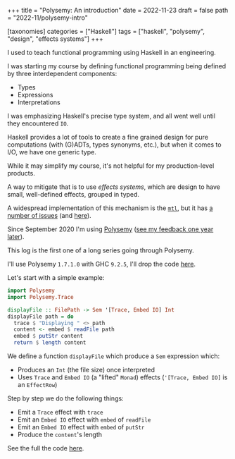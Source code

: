 +++
title = "Polysemy: An introduction"
date = 2022-11-23
draft = false
path = "2022-11/polysemy-intro"

[taxonomies]
categories = ["Haskell"]
tags = ["haskell", "polysemy", "design", "effects systems"]
+++

I used to teach functional programming using Haskell in an engineering.

I was starting my course by defining functional programming being defined by three interdependent components:

* Types
* Expressions
* Interpretations

I was emphasizing Haskell's precise type system, and all went well until they encountered `IO`.

Haskell provides a lot of tools to create a fine grained design for pure computations (with (G)ADTs, types synonyms, etc.), but when it comes to I/O, we have one generic type.

While it may simplify my course, it's not helpful for my production-level products.

A way to mitigate that is to use _effects systems_, which are design to have small, well-defined effects, grouped in typed.

A widespread implementation of this mechanism is the [`mtl`](http://book.realworldhaskell.org/read/monad-transformers.html), but it has [a number of issues](https://ro-che.info/articles/2014-06-11-problem-with-mtl) (and [here](https://github.com/haskell-effectful/effectful/blob/master/transformers.md)).

Since September 2020 I'm using [Polysemy](https://hackage.haskell.org/package/polysemy) ([see my feedback one year later](https://blog.hetchr.com/polysemy-retrospective/)).

This log is the first one of a long series going through Polysemy.

I'll use Polysemy `1.7.1.0` with GHC `9.2.5`, I'll drop the code [here](https://github.com/blackheaven/blackheaven.github.io/blob/master/content/code/polysemy).

Let's start with a simple example:

```haskell
import Polysemy
import Polysemy.Trace

displayFile :: FilePath -> Sem '[Trace, Embed IO] Int
displayFile path = do
  trace $ "Displaying " <> path
  content <- embed $ readFile path
  embed $ putStr content
  return $ length content
```

We define a function `displayFile` which produce a `Sem` expression which:

* Produces an `Int` (the file size) once interpreted
* Uses `Trace` and `Embed IO` (a "lifted" `Monad`) effects (`'[Trace, Embed IO]` is an `EffectRow`)

Step by step we do the following things:

* Emit a `Trace` effect with `trace`
* Emit an `Embed IO` effect with `embed` of `readFile`
* Emit an `Embed IO` effect with `embed` of `putStr`
* Produce the `content`'s length

See the full the code [here](https://github.com/blackheaven/blackheaven.github.io/blob/master/content/code/polysemy/src/Intro.hs).
